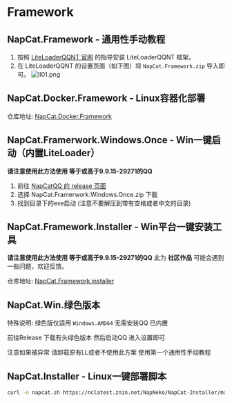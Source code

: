 # Framework

## NapCat.Framework - 通用性手动教程

1. 按照 [LiteLoaderQQNT 官网](https://liteloaderqqnt.github.io/) 的指导安装 LiteLoaderQQNT 框架。
2. 在 LiteLoaderQQNT 的设置页面（如下图）将 `NapCat.Framework.zip` 导入即可。
![ll01.png](/assets/boot/BootWay01/ll01.png)

## NapCat.Docker.Framework - Linux容器化部署

仓库地址: [NapCat.Docker.Framework](https://github.com/NapNeko/NapCat.Docker.Framework)

## NapCat.Framerwork.Windows.Once - Win一键启动（内置LiteLoader）
**请注意使用此方法使用 等于或高于9.9.15-29271的QQ**
1. 前往 [NapCatQQ 的 release 页面](https://github.com/NapNeko/NapCatQQ/releases)
2. 选择 NapCat.Framerwork.Windows.Once.zip 下载
3. 找到目录下的exe启动 (注意不要解压到带有空格或者中文的目录)

## NapCat.Framework.Installer - Win平台一键安装工具
**请注意使用此方法使用 等于或高于9.9.15-29271的QQ**
此为 **社区作品** 可能会遇到一些问题，欢迎反馈。

仓库地址: [NapCat.Framework.installer](https://github.com/NapNeko/NapCat-Installer)

## NapCat.Win.绿色版本
特殊说明: 绿色版仅适用 ```Windows.AMD64``` 无需安装QQ 已内置

前往Release 下载有头绿色版本 然后启动QQ 进入设置即可

注意如果被异常 请卸载原有LL或者不使用此方案 使用第一个通用性手动教程

## NapCat.Installer - Linux一键部署脚本

``` bash
curl -o napcat.sh https://nclatest.znin.net/NapNeko/NapCat-Installer/main/script/install.framework.sh && sudo bash napcat.sh
```
